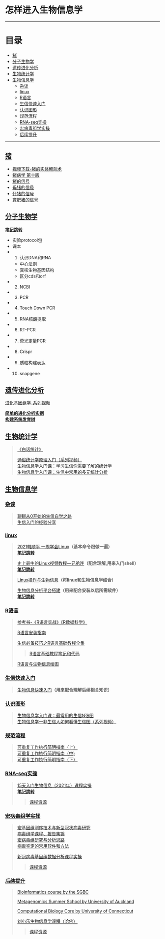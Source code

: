 # 怎样进入生物信息学
---

# 目录

  - [猪](#猪)
  - [分子生物学](#分子生物学)
  - [遗传进化分析](#遗传进化分析)
  - [生物统计学](#生物统计学)
  - [生物信息学](#生物信息学)
    - [杂谈](#杂谈)
    - [linux](#linux)
    - [R语言](#r语言)
    - [生信快速入门](#生信快速入门)
    - [认识图形](#认识图形)
    - [规范流程](#规范流程)
    - [RNA-seq实操](#rna-seq实操)
    - [宏病毒组学实操](#宏病毒组学实操)
    - [后续提升](#后续提升)
---

## [猪](#目录)  
 - [视频下载-猪的实体解剖术](./collections/书籍pdf和视频下载链接.md)
 - [猪病学 第十版](./collections/书籍pdf和视频下载链接.md)
 - [猪的信号](./collections/书籍pdf和视频下载链接.md)
 - [母猪的信号](./collections/书籍pdf和视频下载链接.md)
 - [仔猪的信号](./collections/书籍pdf和视频下载链接.md)
 - [育肥猪的信号](./collections/书籍pdf和视频下载链接.md)

## [分子生物学](#目录)  
[**笔记跳转**](./学习笔记-分子生物学.md)

- 实验protocol包
- 课本
- 1. 认识DNA和RNA
  - 中心法则
  - 真核生物基因结构
  - 区分cds和orf
- 2. NCBI
- 3. PCR
- 4. Touch Down PCR
- 5. RNA核酸提取
- 6. RT-PCR
- 7. 荧光定量PCR
- 8. Crispr
- 9. 质粒构建表达 
- 10. snapgene

## [遗传进化分析](#目录)  
[进化基因组学-系列视频](https://www.bilibili.com/video/BV1wi4y1u7Y7?spm_id_from=333.999.header_right.fav_list.click)  
  
[**简单的进化分析实例**](./学习笔记-简单的进化分析实例.md)  
[**构建系统发育树**](./学习笔记-构建系统发育树.md)  


## [生物统计学](#目录) 
> [《白话统计》](./collections/书籍pdf和视频下载链接.md)  
>
> [通俗统计学原理入门（系列视频）](https://www.bilibili.com/video/BV1x64y1B71k)  
> [生物信息学入门课：学习生信你需要了解的统计学](https://ke.qq.com/course/395709)  
> [生物信息学入门课：生信中常用的多元统计分析](https://ke.qq.com/course/709956)

## [生物信息学](#目录)
### [杂谈](#目录)
> [聊聊从0开始的生信自学之路](https://www.bilibili.com/video/BV1cL4y1h7jS?spm_id_from=333.999.0.0)  
> [生信入门的经验分享](https://www.bilibili.com/video/BV1c7411h7k6?spm_id_from=333.999.0.0) 

### [linux](#目录)

> [2021韩顺平 一周学会Linux](https://www.bilibili.com/video/BV1Sv411r7vd?p=1)**（基本命令跟做一遍）**  
> [**笔记跳转**](/collections/韩顺平_2021图解Linux全面升级.pdf)    
> 
> [史上最牛的Linux视频教程—兄弟连](https://www.bilibili.com/video/BV1mW411i7Qf?p=1)**（配合理解,用来入门shell）**      
> [**笔记跳转**](/Memo/collections/linux视频教程-兄弟连.pdfoll)    
> 
> [Linux操作与生物信息](https://www.bilibili.com/video/BV1hb411b7Ng?spm_id_from=333.999.0.0)**（将linux和生物信息学结合）**   
> 
> [生物信息分析平台搭建](https://www.bilibili.com/video/BV1hM4y1g7D4?spm_id_from=333.999.0.0)**（用来配合安装以后所需软件）**     
> [**笔记跳转**](./学习笔记-生物信息学平台搭建.md)   

### [R语言](#目录)
> [参考书-《R语言实战》《R数据科学》](./collections/书籍pdf和视频下载链接.md)  
>
> [R语言安装指南](https://www.bilibili.com/video/BV19p4y1i7Zb?spm_id_from=333.999.0.0)  
> 
> [生信必备技巧之R语言基础教程全集](https://www.bilibili.com/video/BV1gb4y1X7Mw?p=1)    
>> [R语言基础教程笔记和代码](./collections/生信师兄-R语言课程笔记和代码)
>
> [R语言与生物信息绘图](https://www.bilibili.com/video/BV1bq4y1T76W?spm_id_from=333.851.header_right.history_list.click)   

### [生信快速入门](#目录)
> [生物信息快速入门](https://www.bilibili.com/video/BV1C4411w7jM?p=46)**（用来配合理解后续相关知识）**  

### [认识图形](#目录)
> [生物信息学入门课：最常用的生信N张图](https://ke.qq.com/course/3031321?taid=10492368883958041)  
> [生物信息学一非生信人如何看懂生信图（系列视频）](https://www.bilibili.com/video/BV12Q4y1U7Pd?spm_id_from=333.999.0.0)  

### [规范流程](#目录)
> [可重复工作执行简明指南（上）](https://mp.weixin.qq.com/s?__biz=MzU5ODc3OTA0NQ==&mid=2247487988&idx=2&sn=410abc4c55d6dac3a8fda3a4fd331b2d&chksm=febfa43ec9c82d2828dc9c65a707a9b812876d57c01cc0276f0d09192429813072af86b5eb92&mpshare=1&scene=24&srcid=0107DU1b6sWDNXSi0JZHjGD3&sharer_sharetime=1641562271431&sharer_shareid=8658d21d3ccc9a1082011da72d24cd15&ascene=14&devicetype=android-29&version=2800105d&nettype=WIFI&abtest_cookie=AAACAA%3D%3D&lang=zh_CN&exportkey=Abpw2ZylrinMZy5IrTt3GYU%3D&pass_ticket=NtheKn7sd1V3DZEU%2B6AFkryyjhZk3D1yRfImSlJ0FQYVkZWdtgef0OGTMvgN%2FTXQ&wx_header=1)  
> [可重复工作执行简明指南（中)](https://mp.weixin.qq.com/s?__biz=MzU5ODc3OTA0NQ==&mid=2247488106&idx=1&sn=16e33b5df1ad92477db46dc28da20b06&chksm=febfa7a0c9c82eb601e3394fa8928c5b4a6f852c8139615af29a8b9f58046cee9f0b9c8ebb3c&mpshare=1&scene=24&srcid=0107AR0u23xU84UF3KbMtmgi&sharer_sharetime=1641562253054&sharer_shareid=8658d21d3ccc9a1082011da72d24cd15&ascene=14&devicetype=android-29&version=2800105d&nettype=WIFI&abtest_cookie=AAACAA%3D%3D&lang=zh_CN&exportkey=AQhkrUpMdOuu6aP1QyPfQY8%3D&pass_ticket=NtheKn7sd1V3DZEU%2B6AFkryyjhZk3D1yRfImSlJ0FQYVkZWdtgef0OGTMvgN%2FTXQ&wx_header=1)  
> [可重复工作执行简明指南（下）](https://mp.weixin.qq.com/s?__biz=MzUzMTEwODk0Ng==&mid=2247501247&idx=1&sn=deb44d67cf87b9b184d5b6782069a113&chksm=fa450082cd328994bda00d277af7040707f2272fb3aa04f8516b048a384d046746e65e2ced8b&mpshare=1&scene=24&srcid=0107782e77MtmQgaODhGJ8Xn&sharer_sharetime=1641562245744&sharer_shareid=8658d21d3ccc9a1082011da72d24cd15&ascene=14&devicetype=android-29&version=2800105d&nettype=WIFI&abtest_cookie=AAACAA%3D%3D&lang=zh_CN&exportkey=AeSekv63t%2Bpy6uFRbQzaFYM%3D&pass_ticket=NtheKn7sd1V3DZEU%2B6AFkryyjhZk3D1yRfImSlJ0FQYVkZWdtgef0OGTMvgN%2FTXQ&wx_header=1)  

### [RNA-seq实操](#目录)   
> [15天入门生物信息（2021年）课程实操](https://www.bilibili.com/video/BV1K44y1B7Dg)    
> [**笔记跳转**](../二代测序分析/../NGS-analysis/15天入门生物信息（2021年）课程实操.md)  
>> [课程资源](http://ftp.genek.cn:8888/jzjkkz_20210123/)    

### [宏病毒组学实操](#目录)

> [宏基因组测序技术与新型冠状病毒研究](https://www.bilibili.com/video/BV1fV411o7PW?spm_id_from=333.999.0.0)    
> [病毒组学课程、报告集锦](https://www.bilibili.com/video/BV15b4y1r7CM?spm_id_from=333.999.0.0)      
> [宏病毒组研究与分析思路](http://cloud.magigene.com/yclass/yDetail?id=1461517128162086913)  
> [病毒鉴定的常用软件和方法](http://cloud.magigene.com/yclass/yDetail?id=1463438218823393281)  
>  
> [新冠病毒基因组数据分析课程实操](https://www.bilibili.com/video/BV1p44y1b7VU?spm_id_from=333.999.0.0)    
>> [课程资源](https://mp.weixin.qq.com/s?__biz=MzI2MjA1MDQxMg==&mid=2649714903&idx=2&sn=2f1ed0e98f33d71238196c5f377a5f14&chksm=f24ad7d4c53d5ec2b87dd6746bba78c43da8bc6e516307c78a7aae408c201157ef6476a9b0ab&sessionid=0&scene=126&clicktime=1641899667&enterid=1641899667&ascene=3&devicetype=android-29&version=2800105d&nettype=WIFI&abtest_cookie=AAACAA%3D%3D&lang=zh_CN&exportkey=AcikJSWP%2FDQC3fJm36NBRw4%3D&pass_ticket=NtheKn7sd1V3DZEU%2B6AFkryyjhZk3D1yRfImSlJ0FQYVkZWdtgef0OGTMvgN%2FTXQ&wx_header=1)    

### [后续提升](#目录)

> [Bioinformatics course by the SGBC](https://sgbc.github.io/course/blast/blast_online/)  
> 
> [Metagenomics Summer School by University of Auckland](https://github.com/GenomicsAotearoa/metagenomics_summer_school)   
> 
> [Computational Biology Core by University of Connecticut](https://bioinformatics.uconn.edu/resources-and-events/tutorials-2/#)  
> 
> [刘小乐生物信息学课程（哈佛）](https://www.youtube.com/playlist?list=PLeB-Dlq-v6taAXK6ZCGfqImrNWJzFt3p3)  
>> [课程资源](https://liulab-dfci.github.io/bioinfo-combio/)

